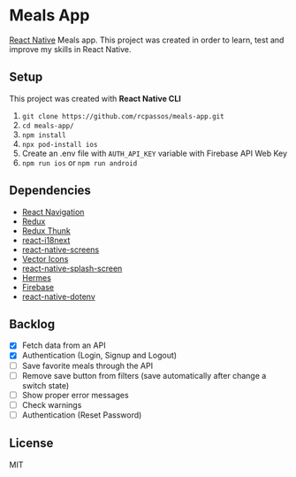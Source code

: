 # Meals App

[React Native](https://reactnative.dev/) Meals app.
This project was created in order to learn, test and improve my skills in React Native.

## Setup

This project was created with **React Native CLI**

1. `git clone https://github.com/rcpassos/meals-app.git`
2. `cd meals-app/`
3. `npm install`
4. `npx pod-install ios`
5. Create an .env file with `AUTH_API_KEY` variable with Firebase API Web Key
6. `npm run ios` or `npm run android`

## Dependencies

- [React Navigation](https://reactnavigation.org/)
- [Redux](https://redux.js.org/)
- [Redux Thunk](https://github.com/reduxjs/redux-thunk)
- [react-i18next](https://react.i18next.com/)
- [react-native-screens](https://github.com/software-mansion/react-native-screens)
- [Vector Icons](https://github.com/oblador/react-native-vector-icons)
- [react-native-splash-screen](https://github.com/crazycodeboy/react-native-splash-screen)
- [Hermes](https://reactnative.dev/docs/hermes)
- [Firebase](https://firebase.google.com/)
- [react-native-dotenv](https://github.com/zetachang/react-native-dotenv)

## Backlog

- [x] Fetch data from an API
- [x] Authentication (Login, Signup and Logout)
- [ ] Save favorite meals through the API
- [ ] Remove save button from filters (save automatically after change a switch state)
- [ ] Show proper error messages
- [ ] Check warnings
- [ ] Authentication (Reset Password)

## License

MIT
